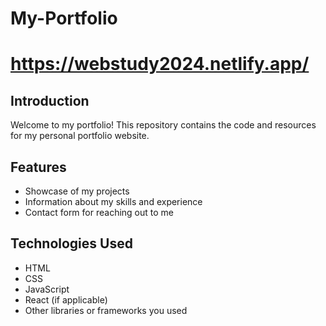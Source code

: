 # My-Portfolio
# https://webstudy2024.netlify.app/

## Introduction
Welcome to my portfolio! This repository contains the code and resources for my personal portfolio website.

## Features
- Showcase of my projects
- Information about my skills and experience
- Contact form for reaching out to me

## Technologies Used
- HTML
- CSS
- JavaScript
- React (if applicable)
- Other libraries or frameworks you used

